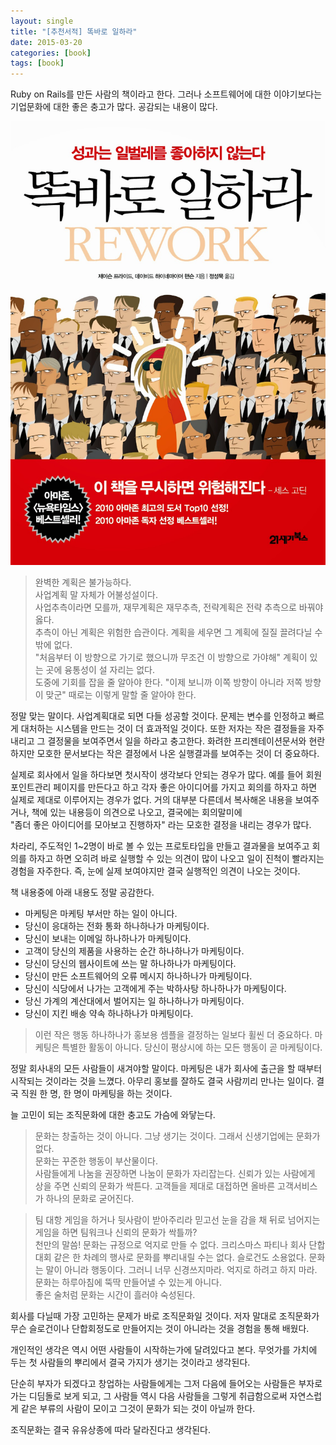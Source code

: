 ```yaml
---
layout: single
title: "[추천서적] 똑바로 일하라"
date: 2015-03-20
categories: [book]
tags: [book]
---
```


Ruby on Rails를 만든 사람의 책이라고 한다. 그러나 소프트웨어에 대한 이야기보다는 기업문화에 대한 좋은 충고가 많다.
공감되는 내용이 많다.

![rework](/assets/images/rework.jpg)

> 완벽한 계획은 불가능하다.  
> 사업계획 말 자체가 어불성설이다.  
> 사업추측이라면 모를까, 재무계획은 재무추측, 전략계획은 전략 추측으로 바꿔야 옳다.  
> 추측이 아닌 계획은 위험한 습관이다. 계획을 세우면 그 계획에 질질 끌려다닐 수 밖에 없다.  
> "처음부터 이 방향으로 가기로 했으니까 무조건 이 방향으로 가야해" 계획이 있는 곳에 융통성이 설 자리는 없다.  
> 도중에 기회를 잡을 줄 알아야 한다. "이제 보니까 이쪽 방향이 아니라 저쪽 방향이 맞군" 때로는 이렇게 말할 줄 알아야 한다.

정말 맞는 말이다. 사업계획대로 되면 다들 성공할 것이다. 문제는 변수를 인정하고 빠르게 대처하는 시스템을 만드는 것이 더 효과적일 것이다.
또한 저자는 작은 결정들을 자주 내리고 그 결정물을 보여주면서 일을 하라고 충고한다.
화려한 프리젠테이션문서와 현란하지만 모호한 문서보다는 작은 결정에서 나온 실행결과를 보여주는 것이 더 중요하다.

실제로 회사에서 일을 하다보면 첫시작이 생각보다 안되는 경우가 많다. 예를 들어 회원포인트관리 페이지를 만든다고 하고 각자 좋은 아이디어를 가지고 회의를 하자고 하면
실제로 제대로 이루어지는 경우가 없다. 거의 대부분 다른데서 복사해온 내용을 보여주거나, 책에 있는 내용등이 의견으로 나오고, 결국에는 회의말미에  
"좀더 좋은 아이디어를 모아보고 진행하자" 라는 모호한 결정을 내리는 경우가 많다.

차라리, 주도적인 1~2명이 바로 볼 수 있는 프로토타입을 만들고 결과물을 보여주고 회의를 하자고 하면 오히려 바로 실행할 수 있는 의견이 많이 나오고 일이 진척이
빨라지는 경험을 자주한다.
즉, 눈에 실제 보여야지만 결국 실행적인 의견이 나오는 것이다.

책 내용중에 아래 내용도 정말 공감한다.

-   마케팅은 마케팅 부서만 하는 일이 아니다.
-   당신이 응대하는 전화 통화 하나하나가 마케팅이다.
-   당신이 보내는 이메일 하나하나가 마케팅이다.
-   고객이 당신의 제품을 사용하는 순간 하나하나가 마케팅이다.
-   당신이 당신의 웹사이트에 쓰는 말 하나하나가 마케팅이다.
-   당신이 만든 소프트웨어의 오류 메시지 하나하나가 마케팅이다.
-   당신이 식당에서 나가는 고객에게 주는 박하사탕 하나하나가 마케팅이다.
-   당신 가계의 계산대에서 벌어지는 일 하나하나가 마케팅이다.
-   당신이 지킨 배송 약속 하나하나가 마케팅이다.

> 이런 작은 행동 하나하나가 홍보용 셈플을 결정하는 일보다 휠씬 더 중요하다. 마케팅은 특별한 활동이 아니다. 당신이 평상시에 하는 모든 행동이 곧 마케팅이다.

정말 회사내의 모든 사람들이 새겨야할 말이다. 마케팅은 내가 회사에 출근을 할 때부터 시작되는 것이라는 것을 느꼈다.
아무리 홍보를 잘하도 결국 사람끼리 만나는 일이다. 결국 직원 한 명, 한 명이 마케팅을 하는 것이다.

늘 고민이 되는 조직문화에 대한 충고도 가슴에 와닿는다.

> 문화는 창출하는 것이 아니다. 그냥 생기는 것이다. 그래서 신생기업에는 문화가 없다.  
> 문화는 꾸준한 행동이 부산물이다.  
> 사람들에게 나눔을 권장하면 나눔이 문화가 자리잡는다.
> 신뢰가 있는 사람에게 상을 주면 신뢰의 문화가 싹튼다. 고객들을 제대로 대접하면 올바른 고객서비스가 하나의 문화로 굳어진다.

> 팀 대항 게임을 하거나 뒷사람이 받아주리라 믿고선 눈을 감을 채 뒤로 넘어지는 게임을 하면 팀워크나 신뢰의 문화가 싹틀까?  
> 천만의 말씀! 문화는 규정으로 억지로 만들 수 없다. 크리스마스 파티나 회사 단합대회 같은 한 차례의 행사로 문화를 뿌리내릴 수는 없다. 슬로건도 소용없다.
> 문화는 말이 아니라 행동이다. 그러니 너무 신경쓰지마라. 억지로 하려고 하지 마라.
> 문화는 하루아침에 뚝딱 만들어낼 수 있는게 아니다.  
> 좋은 술처럼 문화는 시간이 흘러야 숙성된다.

회사를 다닐때 가장 고민하는 문제가 바로 조직문화일 것이다. 저자 말대로 조직문화가 무슨 슬로건이나 단합회정도로 만들어지는 것이 아니라는 것을 경험을 통해 배웠다.

개인적인 생각은 역시 어떤 사람들이 시작하는가에 달려있다고 본다.
무엇가를 가치에 두는 첫 사람들의 뿌리에서 결국 가지가 생기는 것이라고 생각된다.

단순히 부자가 되겠다고 창업하는 사람들에게는 그저 다음에 들어오는 사람들은 부자로 가는 디딤돌로 보게 되고, 그 사람들 역시 다음 사람들을 그렇게 취급함으로써
자연스럽게 같은 부류의 사람이 모이고 그것이 문화가 되는 것이 아닐까 한다.

조직문화는 결국 유유상종에 따라 달라진다고 생각된다.
